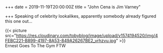+++
date = 2019-11-19T20:00:00Z
title = "John Cena is Jim Varney"

+++
Speaking of celebrity lookalikes, apparently somebody already figured this one out…

{{< picture src="https://res.cloudinary.com/tobyblog/image/upload/v1574194520/img/4FEBC221-B899-4197-8A53-849A26267BE2_vrhzvu.jpg" >}}  
Ernest Goes To The Gym FTW
